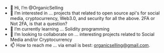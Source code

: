 - 👋 Hi, I’m @OrganicSelling
- 👀 I’m interested in ... projects that related to open source api's for social media, cryptocurrency, Web3.0, and security for all the above.  2FA or Not 2FA, is that a question?
- 🌱 I’m currently learning ... Solidity programming
- 💞️ I’m looking to collaborate on ... interesting projects related to Social Media and/or Cryptocurrency
- 📫 How to reach me ... via email is best: organicselling@gmail.com.

<!---
OrganicSelling/OrganicSelling is a ✨ special ✨ repository because its `README.md` (this file) appears on your GitHub profile.
You can click the Preview link to take a look at your changes.
--->
